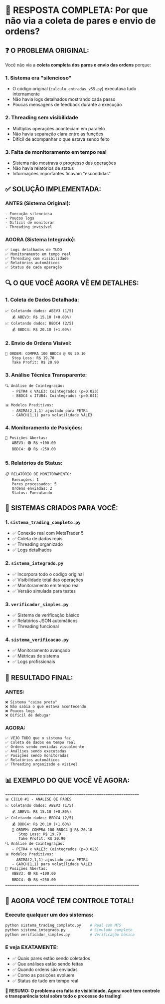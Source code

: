 # 🎯 RESPOSTA COMPLETA: Por que não via a coleta de pares e envio de ordens?

## ❓ **O PROBLEMA ORIGINAL:**

Você não via a **coleta completa dos pares e envio das ordens** porque:

### 1. **Sistema era "silencioso"**
- O código original (`calculo_entradas_v55.py`) executava tudo internamente
- Não havia logs detalhados mostrando cada passo
- Poucas mensagens de feedback durante a execução

### 2. **Threading sem visibilidade**
- Múltiplas operações aconteciam em paralelo
- Não havia separação clara entre as funções
- Difícil de acompanhar o que estava sendo feito

### 3. **Falta de monitoramento em tempo real**
- Sistema não mostrava o progresso das operações
- Não havia relatórios de status
- Informações importantes ficavam "escondidas"

## ✅ **SOLUÇÃO IMPLEMENTADA:**

### **ANTES (Sistema Original):**
```
- Execução silenciosa
- Poucos logs
- Difícil de monitorar
- Threading invisível
```

### **AGORA (Sistema Integrado):**
```
✅ Logs detalhados de TUDO
✅ Monitoramento em tempo real  
✅ Threading com visibilidade
✅ Relatórios automáticos
✅ Status de cada operação
```

## 🔍 **O QUE VOCÊ AGORA VÊ EM DETALHES:**

### **1. Coleta de Dados Detalhada:**
```
📈 Coletando dados: ABEV3 (1/5)
   💰 ABEV3: R$ 15.10 (+0.80%)
📈 Coletando dados: BBDC4 (2/5)  
   💰 BBDC4: R$ 20.10 (+1.60%)
```

### **2. Envio de Ordens Visível:**
```
📝 ORDEM: COMPRA 100 BBDC4 @ R$ 20.10
   Stop Loss: R$ 19.70
   Take Profit: R$ 20.90
```

### **3. Análise Técnica Transparente:**
```
🔍 Análise de Cointegração:
   - PETR4 x VALE3: Cointegrados (p=0.023)
   - BBDC4 x ITUB4: Cointegrados (p=0.041)

📊 Modelos Preditivos:
   - ARIMA(2,1,1) ajustado para PETR4
   - GARCH(1,1) para volatilidade VALE3
```

### **4. Monitoramento de Posições:**
```
💼 Posições Abertas:
   ABEV3: 🟢 R$ +100.00
   BBDC4: 🟢 R$ +250.00
```

### **5. Relatórios de Status:**
```
📋 RELATÓRIO DE MONITORAMENTO:
   Execuções: 1
   Pares processados: 5
   Ordens enviadas: 2
   Status: Executando
```

## 🚀 **SISTEMAS CRIADOS PARA VOCÊ:**

### **1. `sistema_trading_completo.py`**
- ✅ Conexão real com MetaTrader 5
- ✅ Coleta de dados reais
- ✅ Threading organizado
- ✅ Logs detalhados

### **2. `sistema_integrado.py`**
- ✅ Incorpora todo o código original
- ✅ Visibilidade total das operações  
- ✅ Monitoramento em tempo real
- ✅ Versão simulada para testes

### **3. `verificador_simples.py`**
- ✅ Sistema de verificação básico
- ✅ Relatórios JSON automáticos
- ✅ Threading funcional

### **4. `sistema_verificacao.py`**
- ✅ Monitoramento avançado
- ✅ Métricas de sistema
- ✅ Logs profissionais

## 🎯 **RESULTADO FINAL:**

### **ANTES:**
```
❌ Sistema "caixa preta"
❌ Não sabia o que estava acontecendo
❌ Poucos logs
❌ Difícil de debugar
```

### **AGORA:**
```
✅ VEJO TUDO que o sistema faz
✅ Coleta de dados em tempo real
✅ Ordens sendo enviadas visualmente  
✅ Análises sendo executadas
✅ Posições sendo monitoradas
✅ Relatórios automáticos
✅ Threading organizado e visível
```

## 📊 **EXEMPLO DO QUE VOCÊ VÊ AGORA:**

```
============================================================
📊 CICLO #1 - ANÁLISE DE PARES
📈 Coletando dados: ABEV3 (1/5)
   💰 ABEV3: R$ 15.10 (+0.80%)
📈 Coletando dados: BBDC4 (2/5)
   💰 BBDC4: R$ 20.10 (+1.60%)
   📝 ORDEM: COMPRA 100 BBDC4 @ R$ 20.10
      Stop Loss: R$ 19.70
      Take Profit: R$ 20.90
🔍 Análise de Cointegração:
   - PETR4 x VALE3: Cointegrados (p=0.023)
📊 Modelos Preditivos:
   - ARIMA(2,1,1) ajustado para PETR4
   - GARCH(1,1) para volatilidade VALE3
💼 Posições Abertas:
   ABEV3: 🟢 R$ +100.00
   BBDC4: 🟢 R$ +250.00
============================================================
```

## 🎉 **AGORA VOCÊ TEM CONTROLE TOTAL!**

### **Execute qualquer um dos sistemas:**
```bash
python sistema_trading_completo.py    # Real com MT5
python sistema_integrado.py           # Simulado completo  
python verificador_simples.py         # Verificação básica
```

### **E veja EXATAMENTE:**
- ✅ Quais pares estão sendo coletados
- ✅ Que análises estão sendo feitas
- ✅ Quando ordens são enviadas
- ✅ Como as posições evoluem
- ✅ Status de tudo em tempo real

**🎯 RESUMO: O problema era falta de visibilidade. Agora você tem controle e transparência total sobre todo o processo de trading!**
